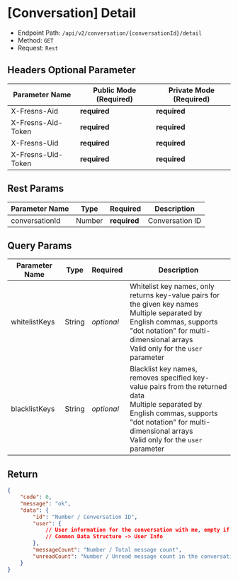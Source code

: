 # [Conversation] Detail

- Endpoint Path: `/api/v2/conversation/{conversationId}/detail`
- Method: `GET`
- Request: `Rest`

## Headers Optional Parameter

| Parameter Name | Public Mode (Required) | Private Mode (Required) |
| --- | --- | --- |
| X-Fresns-Aid | **required** | **required** |
| X-Fresns-Aid-Token | **required** | **required** |
| X-Fresns-Uid | **required** | **required** |
| X-Fresns-Uid-Token | **required** | **required** |

## Rest Params

| Parameter Name | Type | Required | Description |
| --- | --- | --- | --- |
| conversationId | Number | **required** | Conversation ID |

## Query Params

| Parameter Name | Type | Required | Description |
| --- | --- | --- | --- |
| whitelistKeys | String | *optional* | Whitelist key names, only returns key-value pairs for the given key names<br>Multiple separated by English commas, supports "dot notation" for multi-dimensional arrays<br>Valid only for the `user` parameter |
| blacklistKeys | String | *optional* | Blacklist key names, removes specified key-value pairs from the returned data<br>Multiple separated by English commas, supports "dot notation" for multi-dimensional arrays<br>Valid only for the `user` parameter |

## Return

```json
{
    "code": 0,
    "message": "ok",
    "data": {
        "id": "Number / Conversation ID",
        "user": {
            // User information for the conversation with me, empty if the user has been deactivated.
            // Common Data Structure -> User Info
        },
        "messageCount": "Number / Total message count",
        "unreadCount": "Number / Unread message count in the conversation"
    }
}
```
